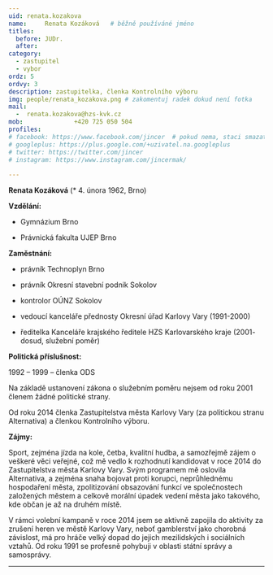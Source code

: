 ```yaml
---
uid: renata.kozakova
name:     Renata Kozáková  	# běžně používáné jméno
titles:
  before: JUDr. 
  after:
category:
  - zastupitel
  - vybor
ordz: 5
ordvy: 3
description: zastupitelka, členka Kontrolního výboru
img: people/renata_kozakova.png # zakomentuj radek dokud není fotka
mail:
  -  renata.kozakova@hzs-kvk.cz
mob:			  +420 725 050 504
profiles:
# facebook: https://www.facebook.com/jincer  # pokud nema, staci smazat tuto radku
# googleplus: https://plus.google.com/+uzivatel.na.googleplus
# twitter: https://twitter.com/jincer
# instagram: https://www.instagram.com/jincermak/ 
   
---
```



**Renata Kozáková**  (* 4. února 1962, Brno)

**Vzdělání:**

- Gymnázium Brno

- Právnická fakulta UJEP Brno

**Zaměstnání:**

- právník Technoplyn Brno

- právník Okresní stavební podnik Sokolov

- kontrolor OÚNZ Sokolov

- vedoucí kanceláře přednosty Okresní úřad Karlovy Vary (1991-2000)

- ředitelka Kanceláře krajského ředitele HZS Karlovarského kraje (2001- dosud, služební poměr)

**Politická příslušnost:**

1992 – 1999 – členka ODS

Na základě ustanovení zákona o služebním poměru nejsem od roku 2001 členem žádné politické strany.

Od roku 2014 členka Zastupitelstva města Karlovy Vary (za politickou stranu Alternativa) a členkou Kontrolního výboru.

**Zájmy:**

Sport, zejména jízda na kole, četba, kvalitní hudba, a samozřejmě zájem o veškeré věci veřejné, což mě vedlo k rozhodnutí kandidovat v roce 2014 do Zastupitelstva města Karlovy Vary. Svým programem mě oslovila Alternativa, a zejména snaha bojovat proti korupci, neprůhlednému hospodaření města, zpolitizování obsazování funkcí ve společnostech založených městem a celkově morální úpadek vedení města jako takového, kde občan je až na druhém místě.

V rámci volební kampaně v roce 2014 jsem se aktivně zapojila do aktivity za zrušení heren ve městě Karlovy Vary, neboť gamblerství jako chorobná závislost, má pro hráče velký dopad do jejich mezilidských i sociálních vztahů. Od roku 1991 se profesně pohybuji v oblasti státní správy a samosprávy.

- - - 
